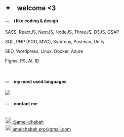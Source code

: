 <div>
  <h2>✦&ensp;&ensp;welcome <3</h2>
<div>
  <h4>―&ensp;&ensp;i like coding & design</h4>
  <p>SASS, ReactJS, NextJS, NodeJS, ThreeJS, D3JS, GSAP</p>
  <p>SQL, PHP (POO, MVC), Symfony, Postman, Unity</p>
  <p>SEO, Wordpress, Linux, Docker, Azure</p>
  <p>Figma, PS, AI, ID</p>
  </div>
    <br>
  <h4>―&ensp;&ensp;my most used languages</h4><img src="https://github-readme-stats.vercel.app/api/top-langs?username=amelchabah&layout=compact&hide_title=true&hide_border=true&theme=github_dark"/>

  <h4>―&ensp;&ensp;contact me</h4><br><a href="https://www.linkedin.com/in/amel-chabah/" title="my linkedin" target="_blank"><img height="20" src="https://cdn.jsdelivr.net/gh/devicons/devicon/icons/linkedin/linkedin-original.svg" />  @amel-chabah
</a><br><a href="mailto:amelchabah.pro@gmail.com" title="my mail" target="_blank"><img height="20" width="20" src="https://upload.wikimedia.org/wikipedia/commons/thumb/7/7e/Gmail_icon_%282020%29.svg/512px-Gmail_icon_%282020%29.svg.png" />  amelchabah.pro@gmail.com</a>
</div>

